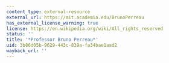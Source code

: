 ```yaml
---
content_type: external-resource
external_url: https://mit.academia.edu/BrunoPerreau
has_external_license_warning: true
license: https://en.wikipedia.org/wiki/All_rights_reserved
status: ''
title: '*Professor Bruno Perreau*'
uid: 3b86d05b-9629-443c-839a-fa34bae1aad2
wayback_url: ''
---
```

